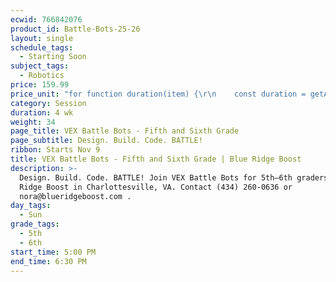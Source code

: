 ```yaml
---
ecwid: 766842076
product_id: Battle-Bots-25-26
layout: single
schedule_tags:
  - Starting Soon
subject_tags:
  - Robotics
price: 159.99
price_unit: "for function duration(item) {\r\n    const duration = getAttributeValue(item, 'Duration (in weeks)');\r\n    if (isSession(item)) {\r\n       return `${duration} wk`;\r\n    } else if (isOngoing(item)) {\r\n        if (duration === undefined) {\r\n            return \"Flexible\";\r\n        } else if (duration <= 12) {\r\n            return \"2-3 mo\";\r\n        } else if (duration <= 24) {\r\n            return \"4-6 mo\";\r\n        } else {\r\n            return \"6+ mo\";\r\n        }\r\n    } else if (isSingle(item)) {\r\n        return \"1 wk\";\r\n    }\r\n} sessions"
category: Session
duration: 4 wk
weight: 34
page_title: VEX Battle Bots - Fifth and Sixth Grade
page_subtitle: Design. Build. Code. BATTLE!
ribbon: Starts Nov 9
title: VEX Battle Bots - Fifth and Sixth Grade | Blue Ridge Boost
description: >-
  Design. Build. Code. BATTLE! Join VEX Battle Bots for 5th–6th graders at Blue
  Ridge Boost in Charlottesville, VA. Contact (434) 260-0636 or
  nora@blueridgeboost.com .
day_tags:
  - Sun
grade_tags:
  - 5th
  - 6th
start_time: 5:00 PM
end_time: 6:30 PM
---
```


